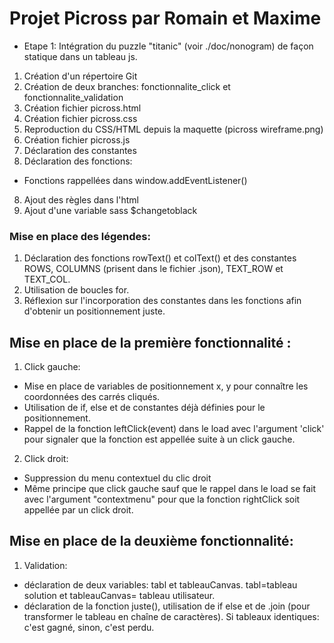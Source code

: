 # Projet Picross par Romain et Maxime 

* Etape 1: 
Intégration du puzzle "titanic" (voir ./doc/nonogram) de façon statique dans un tableau js.

1. Création d'un répertoire Git
2. Création de deux branches: fonctionnalite_click et fonctionnalite_validation 
2. Création fichier picross.html
3. Création fichier picross.css
4. Reproduction du CSS/HTML depuis la maquette (picross wireframe.png)
5. Création fichier picross.js
6. Déclaration des constantes
7. Déclaration des fonctions:
* Fonctions rappellées dans window.addEventListener()
8. Ajout des règles dans l'html
9. Ajout d'une variable sass $changetoblack

### Mise en place des légendes:
1. Déclaration des fonctions rowText() et colText() et des constantes ROWS, COLUMNS (prisent dans le fichier .json), TEXT_ROW et TEXT_COL.
2. Utilisation de boucles for.
3. Réflexion sur l'incorporation des constantes dans les fonctions afin d'obtenir un positionnement juste.


## Mise en place de la première fonctionnalité :

1. Click gauche: 
* Mise en place de variables de positionnement x, y pour connaître les coordonnées des carrés cliqués. 
* Utilisation de if, else et de constantes déjà définies pour le positionnement.
* Rappel de la fonction leftClick(event) dans le load avec l'argument 'click' pour signaler que la fonction est appellée suite à un click gauche.

2. Click droit:
* Suppression du menu contextuel du clic droit
* Même principe que click gauche sauf que le rappel dans le load se fait avec l'argument "contextmenu" pour que la fonction rightClick soit appellée par un click droit. 

## Mise en place de la deuxième fonctionnalité:

1. Validation:
* déclaration de deux variables: tabl et tableauCanvas. tabl=tableau solution et tableauCanvas= tableau utilisateur. 
* déclaration de la fonction juste(), utilisation de if else et de .join (pour transformer le tableau en chaîne de caractères). Si tableaux identiques: c'est gagné, sinon, c'est perdu.


